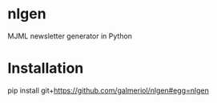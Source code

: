 # nlgen
MJML newsletter generator in Python

# Installation

pip install git+https://github.com/galmeriol/nlgen#egg=nlgen
